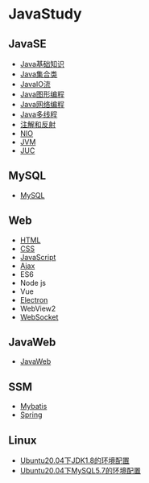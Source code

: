 # JavaStudy
## JavaSE

- [Java基础知识](/JavaSE/JAVA_基础知识/Java基础知识.md)
- [Java集合类](/JavaSE/JAVA_集合类/集合类.md)
- [JavaIO流](/JavaSE/JAVA_IO流/IO流.md)
- [Java图形编程](/JavaSE/JAVA_GUI/GUI.md)
- [Java网络编程](/JavaSE/JAVA_网络编程/Java网络编程.md)
- [Java多线程](/JavaSE/JAVA_多线程/Java多线程.md)
- [注解和反射](/JavaSE/JAVA_注解和反射/注解和反射.md)
- [NIO](/JavaSE/JAVA_NIO/NIO.md)
- [JVM](/JavaSE/JAVA_JVM/JVM.md)
- [JUC](/JavaSE/JAVA_JUC/JUC.md)

## MySQL

- [MySQL](/MySQL/mysql.md)

## Web

- [HTML](/Web/HTML/HTML.md)
- [CSS](/Web/CSS/CSS.md)
- [JavaScript](/Web/JavaScript/JS.md)
- [Ajax](/Web/Ajax/Ajax.md)
- ES6
- Node js
- Vue
- [Electron](/Web/Electron/Electron.md)
- WebView2
- [WebSocket](/Web/WebSocket/WebSocket.md)

## JavaWeb

- [JavaWeb](/JavaWeb/JavaWeb.md)

## SSM

- [Mybatis](/SSM/Mybatis/Mybatis.md)
- [Spring](/SSM/Spring/Spring.md)

## Linux

- [Ubuntu20.04下JDK1.8的环境配置](/Linux/Ubuntu下jdk1.8的环境配置.md)
- [Ubuntu20.04下MySQL5.7的环境配置](/Linux/Ubuntu下MySQL5.7的环境配置.md)
